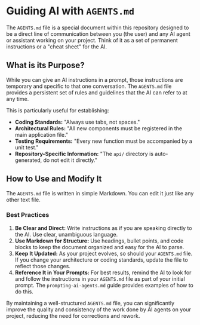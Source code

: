 # Guiding AI with `AGENTS.md`

The `AGENTS.md` file is a special document within this repository designed to be a direct line of communication between you (the user) and any AI agent or assistant working on your project. Think of it as a set of permanent instructions or a "cheat sheet" for the AI.

## What is its Purpose?

While you can give an AI instructions in a prompt, those instructions are temporary and specific to that one conversation. The `AGENTS.md` file provides a persistent set of rules and guidelines that the AI can refer to at any time.

This is particularly useful for establishing:

- **Coding Standards:** "Always use tabs, not spaces."
- **Architectural Rules:** "All new components must be registered in the main application file."
- **Testing Requirements:** "Every new function must be accompanied by a unit test."
- **Repository-Specific Information:** "The `api/` directory is auto-generated, do not edit it directly."

## How to Use and Modify It

The `AGENTS.md` file is written in simple Markdown. You can edit it just like any other text file.

### Best Practices

1.  **Be Clear and Direct:** Write instructions as if you are speaking directly to the AI. Use clear, unambiguous language.
2.  **Use Markdown for Structure:** Use headings, bullet points, and code blocks to keep the document organized and easy for the AI to parse.
3.  **Keep It Updated:** As your project evolves, so should your `AGENTS.md` file. If you change your architecture or coding standards, update the file to reflect those changes.
4.  **Reference It in Your Prompts:** For best results, remind the AI to look for and follow the instructions in your `AGENTS.md` file as part of your initial prompt. The `prompting-ai-agents.md` guide provides examples of how to do this.

By maintaining a well-structured `AGENTS.md` file, you can significantly improve the quality and consistency of the work done by AI agents on your project, reducing the need for corrections and rework.
